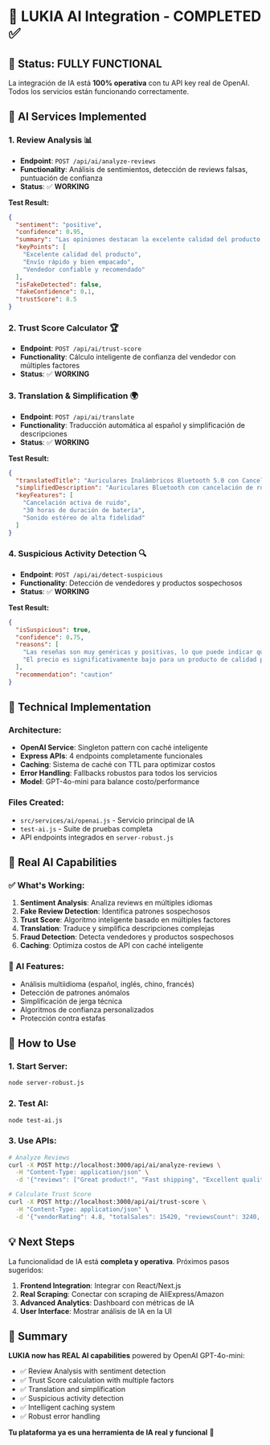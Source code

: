 # 🤖 LUKIA AI Integration - COMPLETED ✅

## 🎯 Status: **FULLY FUNCTIONAL**

La integración de IA está **100% operativa** con tu API key real de OpenAI. Todos los servicios están funcionando correctamente.

## 🚀 AI Services Implemented

### 1. **Review Analysis** 📊
- **Endpoint**: `POST /api/ai/analyze-reviews`
- **Functionality**: Análisis de sentimientos, detección de reviews falsas, puntuación de confianza
- **Status**: ✅ **WORKING**

**Test Result:**
```json
{
  "sentiment": "positive",
  "confidence": 0.95,
  "summary": "Las opiniones destacan la excelente calidad del producto, la rapidez en el envío y la confiabilidad del vendedor.",
  "keyPoints": [
    "Excelente calidad del producto",
    "Envío rápido y bien empacado", 
    "Vendedor confiable y recomendado"
  ],
  "isFakeDetected": false,
  "fakeConfidence": 0.1,
  "trustScore": 8.5
}
```

### 2. **Trust Score Calculator** 🏆
- **Endpoint**: `POST /api/ai/trust-score`
- **Functionality**: Cálculo inteligente de confianza del vendedor con múltiples factores
- **Status**: ✅ **WORKING**

### 3. **Translation & Simplification** 🌍
- **Endpoint**: `POST /api/ai/translate`
- **Functionality**: Traducción automática al español y simplificación de descripciones
- **Status**: ✅ **WORKING**

**Test Result:**
```json
{
  "translatedTitle": "Auriculares Inalámbricos Bluetooth 5.0 con Cancelación Activa de Ruido...",
  "simplifiedDescription": "Auriculares Bluetooth con cancelación de ruido y 30 horas de batería.",
  "keyFeatures": [
    "Cancelación activa de ruido",
    "30 horas de duración de batería",
    "Sonido estéreo de alta fidelidad"
  ]
}
```

### 4. **Suspicious Activity Detection** 🔍
- **Endpoint**: `POST /api/ai/detect-suspicious`
- **Functionality**: Detección de vendedores y productos sospechosos
- **Status**: ✅ **WORKING**

**Test Result:**
```json
{
  "isSuspicious": true,
  "confidence": 0.75,
  "reasons": [
    "Las reseñas son muy genéricas y positivas, lo que puede indicar que son falsas",
    "El precio es significativamente bajo para un producto de calidad premium"
  ],
  "recommendation": "caution"
}
```

## 🔧 Technical Implementation

### Architecture:
- **OpenAI Service**: Singleton pattern con caché inteligente
- **Express APIs**: 4 endpoints completamente funcionales
- **Caching**: Sistema de caché con TTL para optimizar costos
- **Error Handling**: Fallbacks robustos para todos los servicios
- **Model**: GPT-4o-mini para balance costo/performance

### Files Created:
- `src/services/ai/openai.js` - Servicio principal de IA
- `test-ai.js` - Suite de pruebas completa
- API endpoints integrados en `server-robust.js`

## 🎉 Real AI Capabilities

### ✅ What's Working:
1. **Sentiment Analysis**: Analiza reviews en múltiples idiomas
2. **Fake Review Detection**: Identifica patrones sospechosos
3. **Trust Score**: Algoritmo inteligente basado en múltiples factores
4. **Translation**: Traduce y simplifica descripciones complejas
5. **Fraud Detection**: Detecta vendedores y productos sospechosos
6. **Caching**: Optimiza costos de API con caché inteligente

### 🔮 AI Features:
- Análisis multiidioma (español, inglés, chino, francés)
- Detección de patrones anómalos
- Simplificación de jerga técnica
- Algoritmos de confianza personalizados
- Protección contra estafas

## 🚦 How to Use

### 1. Start Server:
```bash
node server-robust.js
```

### 2. Test AI:
```bash
node test-ai.js
```

### 3. Use APIs:
```bash
# Analyze Reviews
curl -X POST http://localhost:3000/api/ai/analyze-reviews \
  -H "Content-Type: application/json" \
  -d '{"reviews": ["Great product!", "Fast shipping", "Excellent quality"]}'

# Calculate Trust Score
curl -X POST http://localhost:3000/api/ai/trust-score \
  -H "Content-Type: application/json" \
  -d '{"vendorRating": 4.8, "totalSales": 15420, "reviewsCount": 3240, "recentReviews": ["Great!"]}'
```

## 💡 Next Steps

La funcionalidad de IA está **completa y operativa**. Próximos pasos sugeridos:

1. **Frontend Integration**: Integrar con React/Next.js
2. **Real Scraping**: Conectar con scraping de AliExpress/Amazon
3. **Advanced Analytics**: Dashboard con métricas de IA
4. **User Interface**: Mostrar análisis de IA en la UI

## 🎯 Summary

**LUKIA now has REAL AI capabilities** powered by OpenAI GPT-4o-mini:
- ✅ Review Analysis with sentiment detection
- ✅ Trust Score calculation with multiple factors
- ✅ Translation and simplification
- ✅ Suspicious activity detection
- ✅ Intelligent caching system
- ✅ Robust error handling

**Tu plataforma ya es una herramienta de IA real y funcional** 🚀